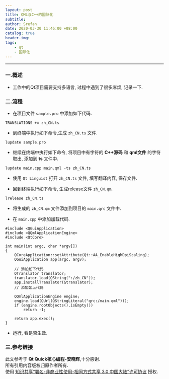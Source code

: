```yaml
---
layout: post
title: QML与C++的国际化
subtitle: 
author: Srefan
date: 2020-03-30 11:46:00 +08:00
catalog: true
header-img: 
tags:
    - qt
    - 国际化 
---
```


***

### 一.概述

* 工作中的Qt项目需要支持多语言, 过程中遇到了很多麻烦, 记录一下.

### 二.流程

* 在项目文件 `sample.pro` 中添加如下代码.

```
TRANSLATIONS += zh_CN.ts
```

* 到终端中执行如下命令,生成 `zh_CN.ts` 文件.

```shell
lupdate sample.pro
```

* 继续在终端中执行如下命令, 将项目中有字符的 **C++源码** 和 **qml文件** 的字符取出, 添加到 **ts** 文件中.

```shell
lupdate main.cpp main.qml -ts zh_CN.ts
```

* 使用 `Qt Linguist` 打开 `zh_CN.ts` 文件, 填写翻译内容, 保存文件.

* 回到终端执行如下命令, 生成release文件 `zh_CN.qm`.

```shell
lrelease zh_CN.ts
```

* 将生成的 `zh_CN.qm` 文件添加到项目的 `main.qrc` 文件中.

* 在 `main.cpp` 中添加加载代码.

```
#include <QGuiApplication>
#include <QQmlApplicationEngine>
#include <QtCore>

int main(int argc, char *argv[])
{
    QCoreApplication::setAttribute(Qt::AA_EnableHighDpiScaling);
    QGuiApplication app(argc, argv);

    // 添加如下代码
    QTranslator translator;
    translator.load(QString(":/zh_CN"));
    app.installTranslator(&translator);
    // 添加如上代码

    QQmlApplicationEngine engine;
    engine.load(QUrl(QStringLiteral("qrc:/main.qml")));
    if (engine.rootObjects().isEmpty())
        return -1;

    return app.exec();
}
```

* 运行, 看是否生效.

### 三.参考链接

此文参考于 **Qt Quick核心编程-安晓辉**,十分感谢.  
所有引用内容版权归原作者所有.  
使用 [知识共享“署名-非商业性使用-相同方式共享 3.0 中国大陆”许可协议][Lisence] 授权.

[Lisence]: https://creativecommons.org/licenses/by-nc-sa/3.0/cn/

[Link_1]: https://letsencrypt.org/